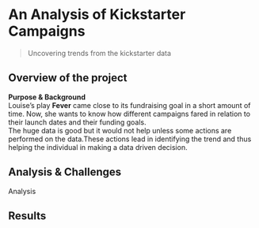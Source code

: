 # An Analysis of Kickstarter Campaigns
> Uncovering trends from the kickstarter data
## Overview of the project
**Purpose & Background** </br>
  Louise’s play **Fever** came close to its fundraising goal in a short amount of time. Now, she wants to know how different campaigns fared in relation to their launch dates and their funding goals.</br>
  The huge data is good but it would not help unless some actions are performed on the data.These actions lead in identifying the trend and thus helping the individual in making a data driven decision.
## Analysis & Challenges
Analysis

## Results


